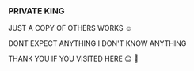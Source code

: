 ### PRIVATE KING

JUST A COPY OF OTHERS WORKS ☺️

DONT EXPECT ANYTHING I DON'T KNOW ANYTHING

THANK YOU IF YOU VISITED HERE 😌
                              🙏
